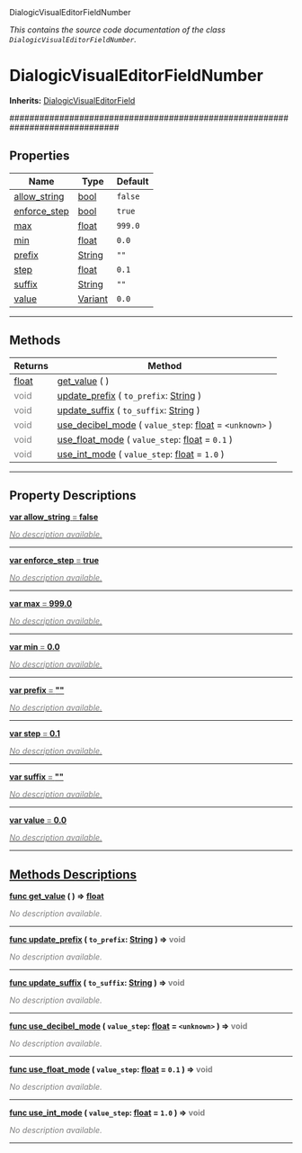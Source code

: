 
<div class="header-banner purple">
<div class="header-label purple">DialogicVisualEditorFieldNumber</div>
</div>

*This contains the source code documentation of the class `DialogicVisualEditorFieldNumber`.*
        
# DialogicVisualEditorFieldNumber
**Inherits:** [DialogicVisualEditorField](class_dialogicvisualeditorfield.md)

##############################################################################
## Properties
Name | Type | Default 
--- | --- | --- 
[<span class="hljs-title">allow_string</span>](#property-allow_string) | [bool](https://docs.godotengine.org/en/latest/classes/class_bool.html#class-bool) |  `false` 
[<span class="hljs-title">enforce_step</span>](#property-enforce_step) | [bool](https://docs.godotengine.org/en/latest/classes/class_bool.html#class-bool) |  `true` 
[<span class="hljs-title">max</span>](#property-max) | [float](https://docs.godotengine.org/en/latest/classes/class_float.html#class-float) |  `999.0` 
[<span class="hljs-title">min</span>](#property-min) | [float](https://docs.godotengine.org/en/latest/classes/class_float.html#class-float) |  `0.0` 
[<span class="hljs-title">prefix</span>](#property-prefix) | [String](https://docs.godotengine.org/en/latest/classes/class_string.html#class-string) |  `""` 
[<span class="hljs-title">step</span>](#property-step) | [float](https://docs.godotengine.org/en/latest/classes/class_float.html#class-float) |  `0.1` 
[<span class="hljs-title">suffix</span>](#property-suffix) | [String](https://docs.godotengine.org/en/latest/classes/class_string.html#class-string) |  `""` 
[<span class="hljs-title">value</span>](#property-value) | [Variant](https://docs.godotengine.org/en/latest/classes/class_variant.html#class-variant) |  `0.0` 
--- 

## Methods
Returns | Method 
--- | --- 
<span class="hljs-attribute">[float](https://docs.godotengine.org/en/latest/classes/class_float.html#class-float)</span> | [<span class="hljs-title">get_value</span>](#property-get_value) ( ) 
<span style = "color: gray">void</span> | [<span class="hljs-title">update_prefix</span>](#property-update_prefix) ( `to_prefix`: [String](https://docs.godotengine.org/en/latest/classes/class_string.html#class-string) ) 
<span style = "color: gray">void</span> | [<span class="hljs-title">update_suffix</span>](#property-update_suffix) ( `to_suffix`: [String](https://docs.godotengine.org/en/latest/classes/class_string.html#class-string) ) 
<span style = "color: gray">void</span> | [<span class="hljs-title">use_decibel_mode</span>](#property-use_decibel_mode) ( `value_step`: [float](https://docs.godotengine.org/en/latest/classes/class_float.html#class-float) = `<unknown>` ) 
<span style = "color: gray">void</span> | [<span class="hljs-title">use_float_mode</span>](#property-use_float_mode) ( `value_step`: [float](https://docs.godotengine.org/en/latest/classes/class_float.html#class-float) = `0.1` ) 
<span style = "color: gray">void</span> | [<span class="hljs-title">use_int_mode</span>](#property-use_int_mode) ( `value_step`: [float](https://docs.godotengine.org/en/latest/classes/class_float.html#class-float) = `1.0` ) 
--- 
## Property Descriptions



<a class="header" id="property-allow_string" href="#property-allow_string">**<span class="hljs-attribute">var</span> <span class="hljs-title">allow_string</span> <span style = "color: gray"> = </span> false** 



 <span style = "color: gray">*No description available.*</span> 

---



<a class="header" id="property-enforce_step" href="#property-enforce_step">**<span class="hljs-attribute">var</span> <span class="hljs-title">enforce_step</span> <span style = "color: gray"> = </span> true** 



 <span style = "color: gray">*No description available.*</span> 

---



<a class="header" id="property-max" href="#property-max">**<span class="hljs-attribute">var</span> <span class="hljs-title">max</span> <span style = "color: gray"> = </span> 999.0** 



 <span style = "color: gray">*No description available.*</span> 

---



<a class="header" id="property-min" href="#property-min">**<span class="hljs-attribute">var</span> <span class="hljs-title">min</span> <span style = "color: gray"> = </span> 0.0** 



 <span style = "color: gray">*No description available.*</span> 

---



<a class="header" id="property-prefix" href="#property-prefix">**<span class="hljs-attribute">var</span> <span class="hljs-title">prefix</span> <span style = "color: gray"> = </span> ""** 



 <span style = "color: gray">*No description available.*</span> 

---



<a class="header" id="property-step" href="#property-step">**<span class="hljs-attribute">var</span> <span class="hljs-title">step</span> <span style = "color: gray"> = </span> 0.1** 



 <span style = "color: gray">*No description available.*</span> 

---



<a class="header" id="property-suffix" href="#property-suffix">**<span class="hljs-attribute">var</span> <span class="hljs-title">suffix</span> <span style = "color: gray"> = </span> ""** 



 <span style = "color: gray">*No description available.*</span> 

---



<a class="header" id="property-value" href="#property-value">**<span class="hljs-attribute">var</span> <span class="hljs-title">value</span> <span style = "color: gray"> = </span> 0.0** 



 <span style = "color: gray">*No description available.*</span> 

---

## Methods Descriptions



<a class="header" id="method-get_value" href="#method-get_value">**<span class="hljs-attribute">func</span> [<span class="hljs-title">get_value</span>](#property-get_value) ( )</a>  ⇒ <span class="hljs-attribute">[float](https://docs.godotengine.org/en/latest/classes/class_float.html#class-float)</span>** 



 <span style = "color: gray">*No description available.*</span> 

---



<a class="header" id="method-update_prefix" href="#method-update_prefix">**<span class="hljs-attribute">func</span> [<span class="hljs-title">update_prefix</span>](#property-update_prefix) ( `to_prefix`: [String](https://docs.godotengine.org/en/latest/classes/class_string.html#class-string) )</a>  ⇒ <span style = "color: gray">void</span>** 



 <span style = "color: gray">*No description available.*</span> 

---



<a class="header" id="method-update_suffix" href="#method-update_suffix">**<span class="hljs-attribute">func</span> [<span class="hljs-title">update_suffix</span>](#property-update_suffix) ( `to_suffix`: [String](https://docs.godotengine.org/en/latest/classes/class_string.html#class-string) )</a>  ⇒ <span style = "color: gray">void</span>** 



 <span style = "color: gray">*No description available.*</span> 

---



<a class="header" id="method-use_decibel_mode" href="#method-use_decibel_mode">**<span class="hljs-attribute">func</span> [<span class="hljs-title">use_decibel_mode</span>](#property-use_decibel_mode) ( `value_step`: [float](https://docs.godotengine.org/en/latest/classes/class_float.html#class-float) = `<unknown>` )</a>  ⇒ <span style = "color: gray">void</span>** 



 <span style = "color: gray">*No description available.*</span> 

---



<a class="header" id="method-use_float_mode" href="#method-use_float_mode">**<span class="hljs-attribute">func</span> [<span class="hljs-title">use_float_mode</span>](#property-use_float_mode) ( `value_step`: [float](https://docs.godotengine.org/en/latest/classes/class_float.html#class-float) = `0.1` )</a>  ⇒ <span style = "color: gray">void</span>** 



 <span style = "color: gray">*No description available.*</span> 

---



<a class="header" id="method-use_int_mode" href="#method-use_int_mode">**<span class="hljs-attribute">func</span> [<span class="hljs-title">use_int_mode</span>](#property-use_int_mode) ( `value_step`: [float](https://docs.godotengine.org/en/latest/classes/class_float.html#class-float) = `1.0` )</a>  ⇒ <span style = "color: gray">void</span>** 



 <span style = "color: gray">*No description available.*</span> 

---

